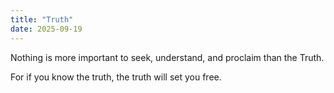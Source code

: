 ```yaml
---
title: "Truth"
date: 2025-09-19
---
```

Nothing is more important to seek, understand, and proclaim than the Truth.

For if you know the truth, the truth will set you free.